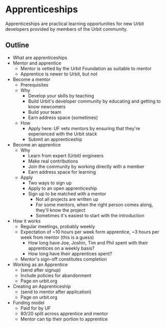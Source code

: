 # Apprenticeships

Apprenticeships are practical learning opportunities for new Urbit developers provided by members of the Urbit community.

## Outline

- What are apprenticeships
- Mentor and apprentice
  - Mentor is vetted by the Urbit Foundation as suitable to mentor
  - Apprentice is newer to Urbit, but not 
- Become a mentor
  - Prerequisites
  - Why
    - Develop your skills by teaching
    - Build Urbit's developer community by educating and getting to know
      newcomers
    - Build your team
    - Earn address space (sometimes)
  - How
    - Apply here: UF vets mentors by ensuring that they're experienced with
      the Urbit stack
    - Submit an apprenticeship
- Become an apprentice
  - Why
    - Learn from expert (Urbit) engineers
    - Make real contributions
    - Join the community by working directly with a member
    - Earn address space for learning
  - Apply
    - Two ways to sign up
    - Apply to an open apprenticeship
    - Sign up to be matched with a mentor
      - Not all projects are written up
      - For some mentors, when the right person comes along, they'll know the
        project
      - Sometimes it's easiest to start with the introduction
- How it works
  - Regular meetings, probably weekly
  - Expectation of ~10 hours per week form apprentice, ~3 hours per week from
    mentor (this is a guess)
    - How long have Joe, Joshin, Tim and Phil spent with their
      apprentices on a weekly basis?
    - How long have their apprentices spent?
  - Mentor's sign-off constitutes completion
- Working as an Apprentice 
  - (send after signup)
  - Include policies for abandonment
  - Page on urbit.org
- Creating an Apprenticeship 
  - (send to mentor after application)
  - Page on urbit.org
- Funding model
  - Paid for by UF
  - 80/20 split across apprentice and mentor
  - Mentor can tip their portion to apprentice


